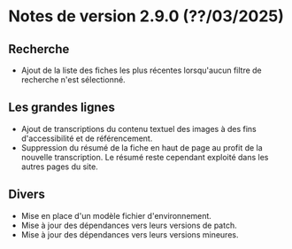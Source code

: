 # Notes de version 2.9.0 (??/03/2025)

## Recherche

- Ajout de la liste des fiches les plus récentes lorsqu'aucun filtre de recherche n'est sélectionné.

## Les grandes lignes

- Ajout de transcriptions du contenu textuel des images à des fins d'accessibilité et de référencement.
- Suppression du résumé de la fiche en haut de page au profit de la nouvelle transcription. Le résumé reste cependant exploité dans les autres pages du site.

## Divers

- Mise en place d'un modèle fichier d'environnement.
- Mise à jour des dépendances vers leurs versions de patch.
- Mise à jour des dépendances vers leurs versions mineures.
